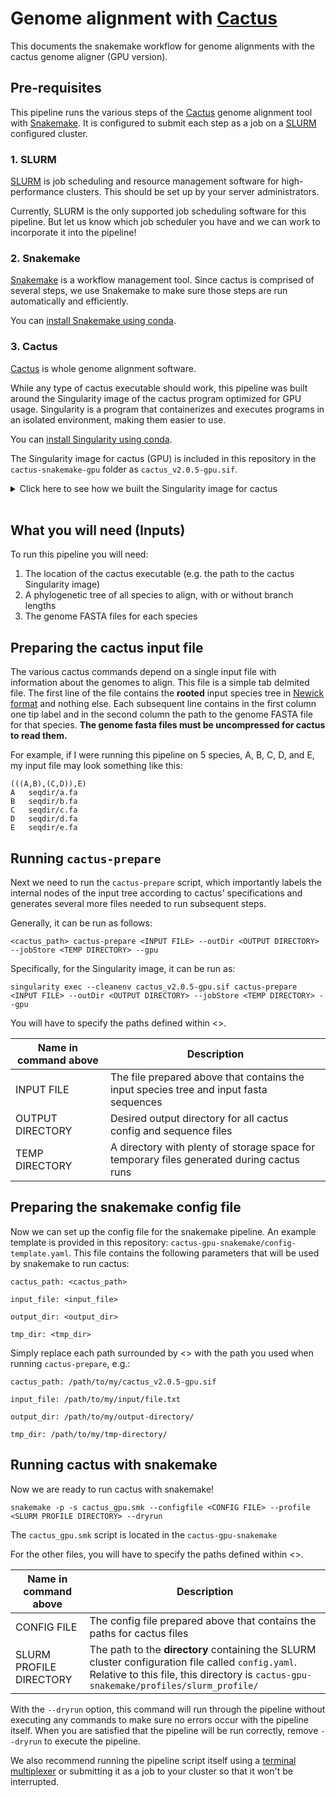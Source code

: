 # Genome alignment with [Cactus](https://github.com/ComparativeGenomicsToolkit/cactus)

This documents the snakemake workflow for genome alignments with the cactus genome aligner (GPU version).

## Pre-requisites

This pipeline runs the various steps of the [Cactus](https://github.com/ComparativeGenomicsToolkit/cactus) genome alignment tool with [Snakemake](https://snakemake.readthedocs.io/en/stable/). It is configured to submit each step as a job on a [SLURM](https://slurm.schedmd.com/overview.html) configured cluster.

### 1. SLURM 

[SLURM](https://slurm.schedmd.com/overview.html) is job scheduling and resource management software for high-performance clusters. This should be set up by your server administrators.

Currently, SLURM is the only supported job scheduling software for this pipeline. But let us know which job scheduler you have and we can work to incorporate it into the pipeline!

### 2. Snakemake

[Snakemake](https://snakemake.readthedocs.io/en/stable/) is a workflow management tool. Since cactus is comprised of several steps, we use Snakemake to make sure those steps are run automatically and efficiently.

You can [install Snakemake using conda](https://anaconda.org/bioconda/snakemake).

### 3. Cactus

[Cactus](https://github.com/ComparativeGenomicsToolkit/cactus) is whole genome alignment software.

While any type of cactus executable should work, this pipeline was built around the Singularity image of the cactus program optimized for GPU usage. Singularity is a program that containerizes and executes programs in an isolated environment, making them easier to use. 

You can [install Singularity using conda](https://anaconda.org/conda-forge/singularity).

The Singularity image for cactus (GPU) is included in this repository in the `cactus-snakemake-gpu` folder as `cactus_v2.0.5-gpu.sif`. 


<details><summary>Click here to see how we built the Singularity image for cactus</summary>
<p>

This singularity image was built from [the Docker image provided with cactus](https://github.com/ComparativeGenomicsToolkit/cactus/releases) using the following command:

```{bash}
singularity pull --disable-cache docker://quay.io/comparative-genomics-toolkit/cactus:v2.0.5-gpu
```

We chose the Singularity image over Docker for security reasons.

</p>
</details>
</br>

## What you will need (Inputs)

To run this pipeline you will need:

1. The location of the cactus executable (e.g. the path to the cactus Singularity image)
2. A phylogenetic tree of all species to align, with or without branch lengths
3. The genome FASTA files for each species

## Preparing the cactus input file

The various cactus commands depend on a single input file with information about the genomes to align. This file is a simple tab delmited file. The first line of the file contains the **rooted** input species tree in [Newick format](https://en.wikipedia.org/wiki/Newick_format) and nothing else. Each subsequent line contains in the first column one tip label and in the second column the path to the genome FASTA file for that species. **The genome fasta files must be uncompressed for cactus to read them.**

For example, if I were running this pipeline on 5 species, A, B, C, D, and E, my input file may look something like this:

```
(((A,B),(C,D)),E)
A   seqdir/a.fa
B   seqdir/b.fa
C   seqdir/c.fa
D   seqdir/d.fa
E   seqdir/e.fa
```

## Running `cactus-prepare`

Next we need to run the `cactus-prepare` script, which importantly labels the internal nodes of the input tree according to cactus' specifications and generates several more files needed to run subsequent steps.

Generally, it can be run as follows:

```{bash}
<cactus_path> cactus-prepare <INPUT FILE> --outDir <OUTPUT DIRECTORY> --jobStore <TEMP DIRECTORY> --gpu
```

Specifically, for the Singularity image, it can be run as:

```{bash}
singularity exec --cleanenv cactus_v2.0.5-gpu.sif cactus-prepare <INPUT FILE> --outDir <OUTPUT DIRECTORY> --jobStore <TEMP DIRECTORY> --gpu
```

You will have to specify the paths defined within <>.

| Name in command above | Description |
|-----------------------|-------------|
| INPUT FILE            | The file prepared above that contains the input species tree and input fasta sequences  |
| OUTPUT DIRECTORY      | Desired output directory for all cactus config and sequence files |
| TEMP DIRECTORY        | A directory with plenty of storage space for temporary files generated during cactus runs |

## Preparing the snakemake config file

Now we can set up the config file for the snakemake pipeline. An example template is provided in this repository: `cactus-gpu-snakemake/config-template.yaml`. This file contains the following parameters that will be used by snakemake to run cactus:

```
cactus_path: <cactus_path>

input_file: <input_file>

output_dir: <output_dir>

tmp_dir: <tmp_dir>
```

Simply replace each path surrounded by <> with the path you used when running `cactus-prepare`, e.g.:

```
cactus_path: /path/to/my/cactus_v2.0.5-gpu.sif

input_file: /path/to/my/input/file.txt

output_dir: /path/to/my/output-directory/

tmp_dir: /path/to/my/tmp-directory/
```

## Running cactus with snakemake

Now we are ready to run cactus with snakemake!

```{bash}
snakemake -p -s cactus_gpu.smk --configfile <CONFIG FILE> --profile <SLURM PROFILE DIRECTORY> --dryrun
```

The `cactus_gpu.smk` script is located in the `cactus-gpu-snakemake`

For the other files, you will have to specify the paths defined within <>.

| Name in command above      | Description |
|----------------------------|-------------|
| CONFIG FILE                | The config file prepared above that contains the paths for cactus files |
| SLURM PROFILE DIRECTORY    | The path to the **directory** containing the SLURM cluster configuration file called `config.yaml`. Relative to this file, this directory is `cactus-gpu-snakemake/profiles/slurm_profile/` |

With the `--dryrun` option, this command will run through the pipeline without executing any commands to make sure no errors occur with the pipeline itself. When you are satisfied that the pipeline will be run correctly, remove `--dryrun` to execute the pipeline.

We also recommend running the pipeline script itself using a [terminal multiplexer](https://en.wikipedia.org/wiki/Terminal_multiplexer) or submitting it as a job to your cluster so that it won't be interrupted.